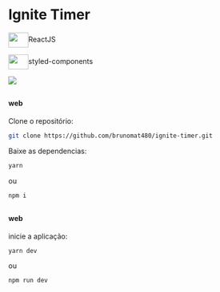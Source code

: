 # Ignite Timer

<div> 
  <p><img align="center" height="30" width="40" src="https://cdn.jsdelivr.net/gh/devicons/devicon/icons/react/react-original.svg" />ReactJS</p>
  <p><img align="center" height="30" width="40" src="https://cdn.jsdelivr.net/gh/devicons/devicon@latest/icons/styledcomponents/styledcomponents-original.svg" />styled-components</p>
</div>



<img src="https://github.com/user-attachments/assets/69eb38bc-21d9-4cbf-90db-ca735daa4abc" />

##

#### web

Clone o repositório:
```bash
git clone https://github.com/brunomat480/ignite-timer.git
```

Baixe as dependencias:
```bash
yarn
```
ou
```bash
npm i
```
##

#### web
inicie a aplicação:
```bash
yarn dev
```
ou 
```bash
npm run dev
```
